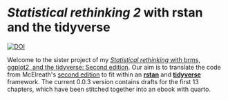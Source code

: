 # *Statistical rethinking 2* with rstan and the tidyverse 

[![DOI](https://zenodo.org/badge/DOI/10.5281/zenodo.13755933.svg)](https://doi.org/10.5281/zenodo.13755933)

Welcome to the sister project of my [*Statistical rethinking* with brms, ggplot2, and the tidyverse: Second edition](https://bookdown.org/content/4857/). Our aim is to translate the code from McElreath's [second edition](http://elevanth.org/blog/2018/07/14/statistical-rethinking-edition-2-eta-2020/) to fit within an [**rstan**](https://mc-stan.org/rstan/) and [**tidyverse**](https://www.tidyverse.org) framework. The current 0.0.3 version contains drafts for the first 13 chapters, which have been stitched together into an ebook with quarto.

